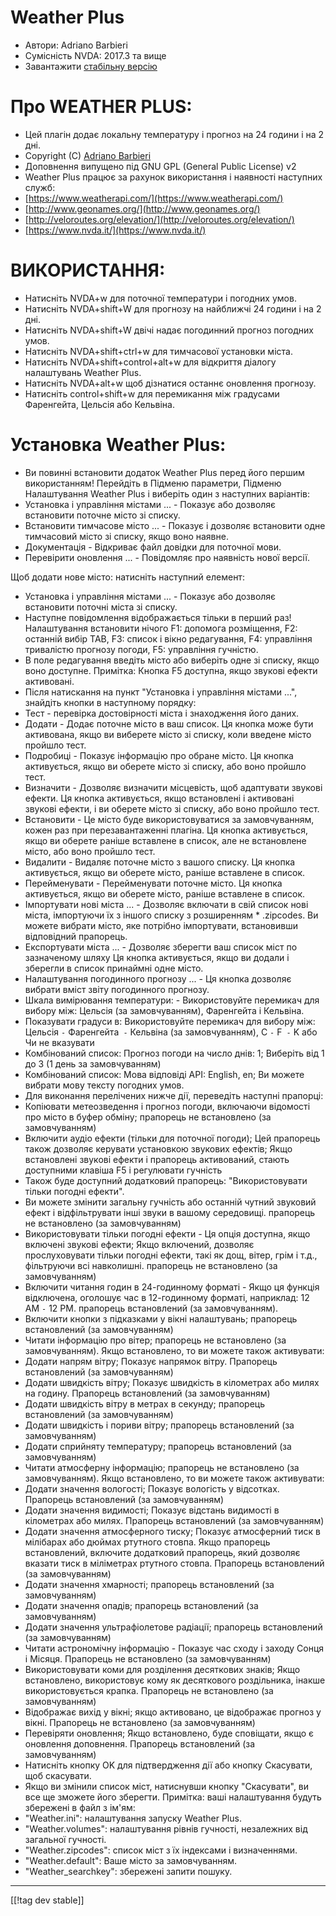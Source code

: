 # Weather Plus #

* Автори: Adriano Barbieri
* Сумісність NVDA: 2017.3 та вище
* Завантажити [стабільну версію][1]

# Про WEATHER PLUS: #

* Цей плагін додає локальну температуру і прогноз на 24 години і на 2 дні.
* Copyright (C) [Adriano Barbieri](mailto:adrianobarb@yahoo.it)
* Доповнення випущено під GNU GPL (General Public License) v2
* Weather Plus працює за рахунок використання і наявності наступних служб:
* [https://www.weatherapi.com/](https://www.weatherapi.com/)
* [http://www.geonames.org/](http://www.geonames.org/)
* [http://veloroutes.org/elevation/](http://veloroutes.org/elevation/)
* [https://www.nvda.it/](https://www.nvda.it/)

# ВИКОРИСТАННЯ: #

* Натисніть NVDA+w для поточної температури і погодних умов.
* Натисніть NVDA+shift+W для прогнозу на найближчі 24 години і на 2 дні.
* Натисніть NVDA+shift+W двічі надає погодинний прогноз погодних умов.
* Натисніть NVDA+shift+ctrl+w для тимчасової установки міста.
* Натисніть NVDA+shift+control+alt+w для відкриття діалогу налаштувань Weather Plus.
* Натисніть NVDA+alt+w щоб дізнатися останнє оновлення прогнозу.
* Натисніть control+shift+w для перемикання між градусами Фаренгейта, Цельсія або Кельвіна.

# Установка Weather Plus: #

* Ви повинні встановити додаток Weather Plus перед його першим використанням! Перейдіть в Підменю параметри, Підменю Налаштування Weather Plus і виберіть один з наступних варіантів:
 * Установка і управління містами ... - Показує або дозволяє встановити поточне місто зі списку.
 * Встановити тимчасове місто ... - Показує і дозволяє встановити одне тимчасовий місто зі списку, якщо воно наявне.
 * Документація - Відкриває файл довідки для поточної мови.
 * Перевірити оновлення ... - Повідомляє про наявність нової версії.

Щоб додати нове місто: натисніть наступний елемент:
* Установка і управління містами ... - Показує або дозволяє встановити поточні міста зі списку.
* Наступне повідомлення відображається тільки в перший раз! Налаштування встановити нічого F1: допомога розміщення, F2: останній вибір TAB, F3: список і вікно редагування, F4: управління тривалістю прогнозу погоди, F5: управління гучністю.
* В поле редагування введіть місто або виберіть одне зі списку, якщо воно доступне. Примітка: Кнопка F5 доступна, якщо звукові ефекти активовані.
* Після натискання на пункт "Установка і управління містами ...", знайдіть кнопки в наступному порядку:
* Тест - перевірка достовірності міста і знаходження його даних.
* Додати - Додає поточне місто в ваш список. Ця кнопка може бути активована, якщо ви виберете місто зі списку, коли введене місто пройшло тест.
* Подробиці - Показує інформацію про обране місто. Ця кнопка активується, якщо ви оберете місто зі списку, або воно пройшло тест.
* Визначити - Дозволяє визначити місцевість, щоб адаптувати звукові ефекти. Ця кнопка активується, якщо встановлені і активовані звукові ефекти, і ви оберете місто зі списку, або воно пройшло тест.
* Встановити - Це місто буде використовуватися за замовчуванням, кожен раз при перезавантаженні плагіна. Ця кнопка активується, якщо ви оберете раніше вставлене в список, але не встановлене місто, або воно пройшло тест.
* Видалити - Видаляє поточне місто з вашого списку. Ця кнопка активується, якщо ви оберете місто, раніше вставлене в список.
* Перейменувати - Перейменувати поточне місто. Ця кнопка активується, якщо ви оберете місто, раніше вставлене в список.
* Імпортувати нові міста ... - Дозволяє включати в свій список нові міста, імпортуючи їх з іншого списку з розширенням * .zipcodes. Ви можете вибрати місто, яке потрібно імпортувати, встановивши відповідний прапорець.
* Експортувати міста ... - Дозволяє зберегти ваш список міст по зазначеному шляху Ця кнопка активується, якщо ви додали і зберегли в список принаймні одне місто.
* Налаштування погодинного прогнозу ... - Ця кнопка дозволяє вибрати вміст звіту погодинного прогнозу.
* Шкала вимірювання температури: - Використовуйте перемикач для вибору між: Цельсія (за замовчуванням), Фаренгейта і Кельвіна.
* Показувати градуси в: Використовуйте перемикач для вибору між: Цельсія `-` Фаренгейта` -` Кельвіна (за замовчуванням), C `-` F` -` K або Чи не вказувати
* Комбінований список: Прогноз погоди на число днів: 1; Виберіть від 1 до 3 (1 день за замовчуванням)
* Комбінований список: Мова відповіді API: English, en; Ви можете вибрати мову тексту погодних умов.
* Для виконання перелічених нижче дії, переведіть наступні прапорці:
* Копіювати метеозведення і прогноз погоди, включаючи відомості про місто в буфер обміну; прапорець не встановлено (за замовчуванням)
* Включити аудіо ефекти (тільки для поточної погоди); Цей прапорець також дозволяє керувати установкою звукових ефектів; Якщо встановлені звукові ефекти і прапорець активований, стають доступними клавіша F5 і регулювати гучність
* Також буде доступний додатковий прапорець: "Використовувати тільки погодні ефекти".
* Ви можете змінити загальну гучність або останній чутний звуковий ефект і відфільтрувати інші звуки в вашому середовищі. прапорець не встановлено (за замовчуванням)
* Використовувати тільки погодні ефекти - Ця опція доступна, якщо включені звукові ефекти; Якщо включений, дозволяє прослуховувати тільки погодні ефекти, такі як дощ, вітер, грім і т.д., фільтруючи всі навколишні. прапорець не встановлено (за замовчуванням)
* Включити читання годин в 24-годинному форматі - Якщо ця функція відключена, оголошує час в 12-годинному форматі, наприклад: 12 AM `-` 12 PM. прапорець встановлений (за замовчуванням).
* Включити кнопки з підказками у вікні налаштувань; прапорець встановлений (за замовчуванням)
* Читати інформацію про вітер; прапорець не встановлено (за замовчуванням). Якщо встановлено, то ви можете також активувати:
* Додати напрям вітру; Показує напрямок вітру. Прапорець встановлений (за замовчуванням)
* Додати швидкість вітру; Показує швидкість в кілометрах або милях на годину. Прапорець встановлений (за замовчуванням)
* Додати швидкість вітру в метрах в секунду; прапорець встановлений (за замовчуванням)
* Додати швидкість і пориви вітру; прапорець встановлений (за замовчуванням)
* Додати сприйняту температуру; прапорець встановлений (за замовчуванням)
* Читати атмосферну інформацію; прапорець не встановлено (за замовчуванням). Якщо встановлено, то ви можете також активувати:
* Додати значення вологості; Показує вологість у відсотках. Прапорець встановлений (за замовчуванням)
* Додати значення видимості; Показує відстань видимості в кілометрах або милях. Прапорець встановлений (за замовчуванням)
* Додати значення атмосферного тиску; Показує атмосферний тиск в мілібарах або дюймах ртутного стовпа. Якщо прапорець встановлений, включите додатковий прапорець, який дозволяє вказати тиск в міліметрах ртутного стовпа. Прапорець встановлений (за замовчуванням)
* Додати значення хмарності; прапорець встановлений (за замовчуванням)
* Додати значення опадів; прапорець встановлений (за замовчуванням)
* Додати значення ультрафіолетове радіації; прапорець встановлений (за замовчуванням)
* Читати астрономічну інформацію - Показує час сходу і заходу Сонця і Місяця. Прапорець не встановлено (за замовчуванням)
* Використовувати коми для розділення десяткових знаків; Якщо встановлено, використовує кому як десяткового роздільника, інакше використовується крапка. Прапорець не встановлено (за замовчуванням)
* Відображає вихід у вікні; якщо активовано, це відображає прогноз у вікні. Прапорець не встановлено (за замовчуванням)
* Перевіряти оновлення; Якщо встановлено, буде сповіщати, якщо є оновлення доповнення. Прапорець встановлений (за замовчуванням)
* Натисніть кнопку OK для підтвердження дії або кнопку Скасувати, щоб скасувати.
* Якщо ви змінили список міст, натиснувши кнопку "Скасувати", ви все ще зможете його зберегти. Примітка: ваші налаштування будуть збережені в файл з ім'ям:
* "Weather.ini": налаштування запуску Weather Plus.
* "Weather.volumes": налаштування рівнів гучності, незалежних від загальної гучності.
* "Weather.zipcodes": список міст з їх індексами і визначеннями.
* "Weather.default": Ваше місто за замовчуванням.
* "Weather_searchkey": збережені запити пошуку.

--------------------------------------------------------------------------------
[[!tag dev stable]]

[1]: https://addons.nvda-project.org/files/get.php?file=wetp
